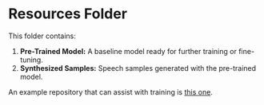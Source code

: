 # Resources Folder

This folder contains:

1. **Pre-Trained Model:** A baseline model ready for further training or fine-tuning.
2. **Synthesized Samples:** Speech samples generated with the pre-trained model.

An example repository that can assist with training is [this one](https://github.com/nipponjo/tts-arabic-pytorch.git).
